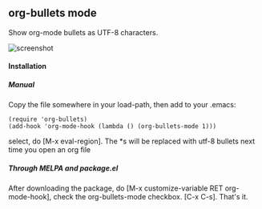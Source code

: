 <h2>org-bullets mode</h2>
Show org-mode bullets as UTF-8 characters.

![screenshot](https://github.com/sabof/org-bullets/raw/master/screenshot.png)

<h4>Installation</h4>
<h5>Manual</h5>
Copy the file somewhere in your load-path, then add to your .emacs:

    (require 'org-bullets)
    (add-hook 'org-mode-hook (lambda () (org-bullets-mode 1)))

select, do [M-x eval-region]. The *s will be replaced with utf-8 bullets next time you open an org file
<h5>Through MELPA and package.el</h5>
After downloading the package, do [M-x customize-variable RET org-mode-hook],
check the org-bullets-mode checkbox. [C-x C-s]. That's it.